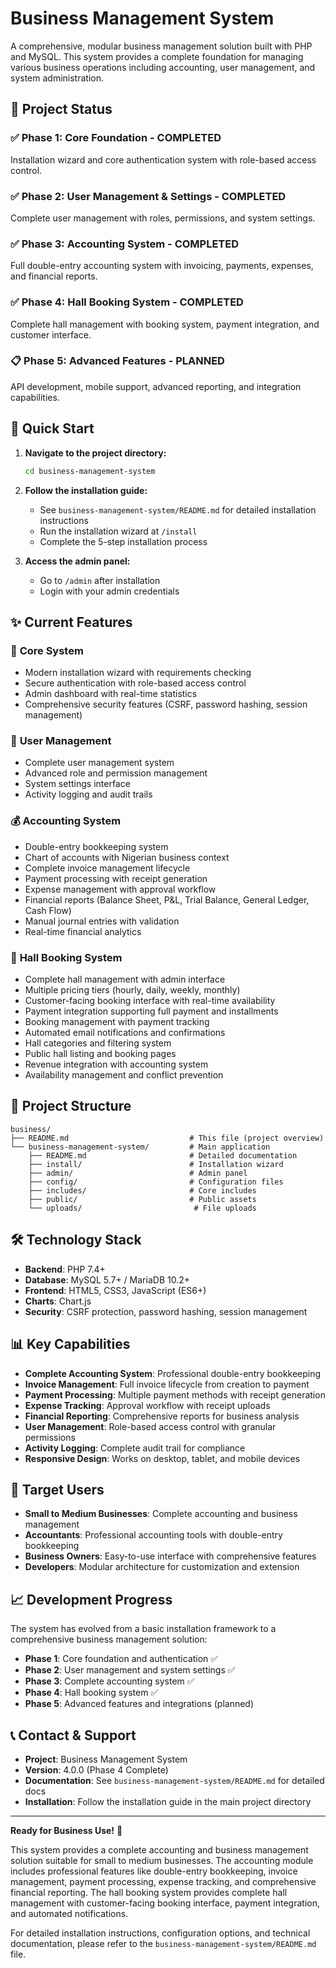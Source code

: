 # Business Management System

A comprehensive, modular business management solution built with PHP and MySQL. This system provides a complete foundation for managing various business operations including accounting, user management, and system administration.

## 🎯 Project Status

### ✅ **Phase 1: Core Foundation** - COMPLETED
Installation wizard and core authentication system with role-based access control.

### ✅ **Phase 2: User Management & Settings** - COMPLETED  
Complete user management with roles, permissions, and system settings.

### ✅ **Phase 3: Accounting System** - COMPLETED
Full double-entry accounting system with invoicing, payments, expenses, and financial reports.

### ✅ **Phase 4: Hall Booking System** - COMPLETED
Complete hall management with booking system, payment integration, and customer interface.

### 📋 **Phase 5: Advanced Features** - PLANNED
API development, mobile support, advanced reporting, and integration capabilities.

## 🚀 Quick Start

1. **Navigate to the project directory:**
   ```bash
   cd business-management-system
   ```

2. **Follow the installation guide:**
   - See `business-management-system/README.md` for detailed installation instructions
   - Run the installation wizard at `/install`
   - Complete the 5-step installation process

3. **Access the admin panel:**
   - Go to `/admin` after installation
   - Login with your admin credentials

## ✨ Current Features

### 🔐 **Core System**
- Modern installation wizard with requirements checking
- Secure authentication with role-based access control
- Admin dashboard with real-time statistics
- Comprehensive security features (CSRF, password hashing, session management)

### 👥 **User Management**
- Complete user management system
- Advanced role and permission management
- System settings interface
- Activity logging and audit trails

### 💰 **Accounting System**
- Double-entry bookkeeping system
- Chart of accounts with Nigerian business context
- Complete invoice management lifecycle
- Payment processing with receipt generation
- Expense management with approval workflow
- Financial reports (Balance Sheet, P&L, Trial Balance, General Ledger, Cash Flow)
- Manual journal entries with validation
- Real-time financial analytics

### 🏢 **Hall Booking System**
- Complete hall management with admin interface
- Multiple pricing tiers (hourly, daily, weekly, monthly)
- Customer-facing booking interface with real-time availability
- Payment integration supporting full payment and installments
- Booking management with payment tracking
- Automated email notifications and confirmations
- Hall categories and filtering system
- Public hall listing and booking pages
- Revenue integration with accounting system
- Availability management and conflict prevention

## 📁 Project Structure

```
business/
├── README.md                           # This file (project overview)
└── business-management-system/         # Main application
    ├── README.md                       # Detailed documentation
    ├── install/                        # Installation wizard
    ├── admin/                          # Admin panel
    ├── config/                         # Configuration files
    ├── includes/                       # Core includes
    ├── public/                         # Public assets
    └── uploads/                         # File uploads
```

## 🛠️ Technology Stack

- **Backend**: PHP 7.4+
- **Database**: MySQL 5.7+ / MariaDB 10.2+
- **Frontend**: HTML5, CSS3, JavaScript (ES6+)
- **Charts**: Chart.js
- **Security**: CSRF protection, password hashing, session management

## 📊 Key Capabilities

- **Complete Accounting System**: Professional double-entry bookkeeping
- **Invoice Management**: Full invoice lifecycle from creation to payment
- **Payment Processing**: Multiple payment methods with receipt generation
- **Expense Tracking**: Approval workflow with receipt uploads
- **Financial Reporting**: Comprehensive reports for business analysis
- **User Management**: Role-based access control with granular permissions
- **Activity Logging**: Complete audit trail for compliance
- **Responsive Design**: Works on desktop, tablet, and mobile devices

## 🎯 Target Users

- **Small to Medium Businesses**: Complete accounting and business management
- **Accountants**: Professional accounting tools with double-entry bookkeeping
- **Business Owners**: Easy-to-use interface with comprehensive features
- **Developers**: Modular architecture for customization and extension

## 📈 Development Progress

The system has evolved from a basic installation framework to a comprehensive business management solution:

- **Phase 1**: Core foundation and authentication ✅
- **Phase 2**: User management and system settings ✅
- **Phase 3**: Complete accounting system ✅
- **Phase 4**: Hall booking system ✅
- **Phase 5**: Advanced features and integrations (planned)

## 📞 Contact & Support

- **Project**: Business Management System
- **Version**: 4.0.0 (Phase 4 Complete)
- **Documentation**: See `business-management-system/README.md` for detailed docs
- **Installation**: Follow the installation guide in the main project directory

---

**Ready for Business Use!** 🎉

This system provides a complete accounting and business management solution suitable for small to medium businesses. The accounting module includes professional features like double-entry bookkeeping, invoice management, payment processing, expense tracking, and comprehensive financial reporting. The hall booking system provides complete hall management with customer-facing booking interface, payment integration, and automated notifications.

For detailed installation instructions, configuration options, and technical documentation, please refer to the `business-management-system/README.md` file.